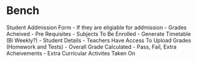 # Bench

Student Addmission Form
		- If they are eligiable for addmission
		- Grades Acheived
		- Pre Requisites
		- Subjects To Be Enrolled
		- Generate Timetable (Bi Weekly?)
		- Student Details
		- Teachers Have Access To Upload Grades (Homework and Tests)
				- Overall Grade Calculated
				- Pass, Fail, Extra Acheivements
		- Extra Curricular Activites Taken On